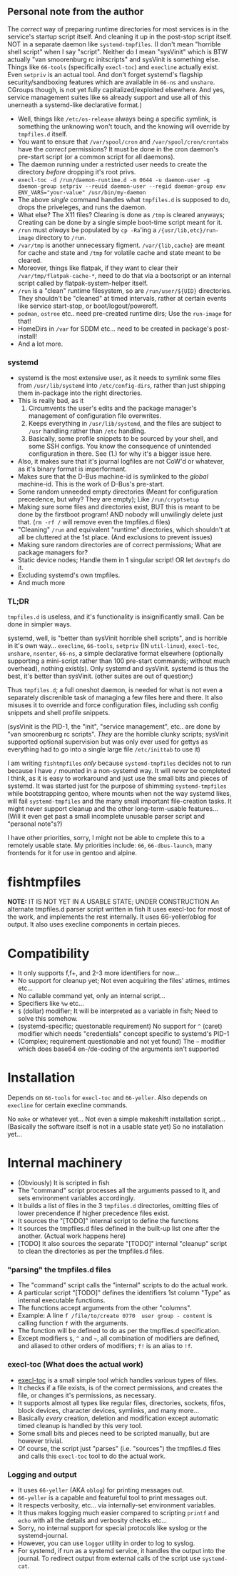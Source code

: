 ## Personal note from the author
The *correct* way of preparing runtime directories for most services is in the service's startup script itself.
And cleaning it up in the post-stop script itself. NOT in a separate daemon like `systemd-tmpfiles`.
(I don't mean "horrible shell script" when I say "script". Neither do I mean "sysVinit" which is BTW actually "van smoorenburg rc initscripts" and sysVinit is something else.
  Things like `66-tools` (specifically `execl-toc`) and `execline` actually exist. Even `setpriv` is an actual tool. And don't forget systemd's flagship security/sandboxing features which are available in `66-ns` and `unshare`. CGroups though, is not yet fully capitalized/exploited elsewhere.
  And yes, service management suites like `66` already support and use all of this unerneath a systemd-like declarative format.)

- Well, things like `/etc/os-release` always being a specific symlink,
  is something the unknowing won't touch, and the knowing will override by `tmpfiles.d` itself.
- You want to ensure that `/var/spool/cron` and `/var/spool/cron/crontabs` have the *correct* permissions?
  It must be done in the cron daemon's pre-start script (or a common script for all daemons).
- The daemon running under a restricted user needs to create the directory *before* dropping it's root privs.
- `execl-toc -d /run/daemon-runtime.d -m 0644 -u daemon-user -g daemon-group setpriv --reuid daemon-user --regid daemon-group env ENV_VARS="your-value" /usr/bin/my-daemon`
- The above *single* command handles what `tmpfiles.d` is supposed to do, drops the priveleges, and runs the daemon.
- What else? The X11 files? Clearing is done as `/tmp` is cleared anyways; Creating can be done by a single simple boot-time script meant for it.
- `/run` must *always* be populated by `cp -Ra`'ing  a `/{usr/lib,etc}/run-image` directory to `/run`.
- `/var/tmp` is another unnecessary figment. `/var/{lib,cache}` are meant for cache and state and `/tmp` for volatile cache and state meant to be cleared.
- Moreover, things like flatpak, if they want to clear their `/var/tmp/flatpak-cache-*`, need to do that via a bootscript or an internal script called by flatpak-system-helper itself.
- `/run` is a "clean" runtime filesystem, so are `/run/user/${UID}` directories.
  They shouldn't be "cleaned" at timed intervals, rather at certain events like service start-stop, or boot/logout/poweroff.
- `podman`, `ostree` etc.. need pre-created runtime dirs; Use the `run-image` for that!
- HomeDirs in `/var` for SDDM etc... need to be created in package's post-install!
- And a lot more.

### systemd
- systemd is the most extensive user, as it needs to symlink some files from `/usr/lib/systemd` into `/etc/config-dirs`, rather than just shipping them in-package into the right directories.
- This is really bad, as it
    1. Circumvents the user's edits and the package manager's management of configuration file overwrites.
    2. Keeps everything in `/usr/lib/systemd`, and the files are subject to `/usr` handling rather than `/etc` handling.
    3. Basically, some profile snippets to be sourced by your shell, and some SSH configs. You know the consequence of unintended configuration in there. See (1.) for why it's a bigger issue here.
- Also, it makes sure that it's journal logfiles are not CoW'd or whatever, as it's binary format is imperformant.
- Makes sure that the D-Bus machine-id is symlinked to the *global* machine-id. This is the work of D-Bus's pre-start.
- Some random unneeded empty directories (Meant for configuration precedence, but why? They are empty); Like `/run/cryptsetup`
- Making sure some files and directories exist, BUT this is meant to be done by the firstboot program! AND nobody will unwilingly delete just that. (`rm -rf /` will remove even the tmpfiles.d files)
- "Cleaning" `/run` and equivalent "runtime" directories, which shouldn't at all be cluttered at the 1st place. (And exclusions to prevent issues)
- Making sure random directories are of correct permissions; What are package managers for?
- Static device nodes; Handle them in 1 singular script! OR let `devtmpfs` do it.
- Excluding systemd's own tmpfiles.
- And much more

### TL;DR
`tmpfiles.d` is useless, and it's functionality is insignificantly small. Can be done in simpler ways.

systemd, well, is "better than sysVinit horrible shell scripts", and is horrible in it's own way...
`execline`, `66-tools`, `setpriv` (IN `util-linux`), `execl-toc`, `unshare`, `nsenter`, `66-ns`,
  a simple declarative format elsewhere (optionally supporting a mini-script rather than 100 pre-start commands; without much overhead), nothing exist(s).
  Only systemd and sysVinit. systemd is thus the best, it's better than sysVinit. (other suites are out of question;)

Thus `tmpfiles.d`; a full oneshot daemon, is needed for what is not even a separately discrenible task of managing a few files here and there.
It also misuses it to override and force configuration files, including ssh config snippets and shell profile snippets.

(sysVinit is the PID-1, the "init", "service management", etc.. are done by "van smoorenburg rc scripts". *They* are the horrible clunky scripts; sysVinit supported optional supervision but was only ever used for gettys as everything had to go into a single large file `/etc/inittab` to use it)

I am writing `fishtmpfiles` *only* because `systemd-tmpfiles` decides not to run because I have `/` mounted in a non-systemd way.
It will *never* be completed I think, as it is easy to workaround and just use the small bits and pieces of systemd.
It was started just for the purpose of shimming `systemd-tmpfiles` while bootstrapping gentoo, where mounts when not the way systemd likes, will fail `systemd-tmpfiles` and the many small important file-creation tasks.
It might never support cleanup and the other long-term-usable features... (Will it even get past a small incomplete unusable parser script and "personal note"s?)

I have other priorities, sorry, I might not be able to cmplete this to a remotely usable state.
My priorities include: `66`, `66-dbus-launch`, many frontends for it for use in gentoo and alpine.

# fishtmpfiles
**NOTE:** IT IS NOT YET IN A USABLE STATE; UNDER CONSTRUCTION
An alternate tmpfiles.d parser script written in fish
It uses execl-toc for most of the work,
  and implements the rest internally.
It uses 66-yeller/oblog for output.
It also uses execline components in certain pieces.

# Compatibility
- It only supports f,f+, and 2-3 more identifiers for now...
- No support for cleanup yet; Not even acquiring the files' atimes, mtimes etc...
- No callable command yet, only an internal script...
- Specifiers like `%w` etc...
- `$` (dollar) modifier; It will be interpreted as a variable in fish; Need to solve this somehow.
- (systemd-specific; questonable requirement) No support for `^` (caret) modifier which needs "credentials" concept specific to systemd's PID-1
- (Complex; requirement questionable and not yet found) The `~` modifier which does base64 en-/de-coding of the arguments isn't supported

# Installation
Depends on `66-tools` for `execl-toc` and `66-yeller`.
Also depends on `execline` for certain execline commands.

No `make` or whatever yet...
Not even a simple makeshift installation script...
(Basically the software itself is not in a usable state yet)
So no installation yet...

# Internal machinery
- (Obviously) It is scripted in fish
- The "command" script processes all the arguments passed to it, and sets environment variables accordingly.
- It builds a list of files in the 3 `tmpfiles.d` directories, omitting files of lower precendence if higher precedence files exist.
- It sources the "[TODO]" internal script to define the functions
- It sources the tmpfiles.d files defined in the built-up list one after the another. (Actual work happens here)
- [TODO] It also sources the separate "[TODO]" internal "cleanup" script to clean the directories as per the tmpfiles.d files.
### "parsing" the tmpfiles.d files
- The "command" script calls the "internal" scripts to do the actual work.
- A particular script "[TODO]" defines the identifiers 1st column "Type" as internal executable functions.
- The functions accept arguments from the other "columns".
- Example: A line `f /file/to/create 0770  user group - content` is calling function `f` with the arguments.
- The function will be defined to do as per the tmpfiles.d specification.
- Except modifiers `$`, `^` and  `~`, all combination of modifiers are defined, and aliased to other orders of modifiers; `f!` is an alias to `!f`.
### execl-toc (What does the actual work)
- [execl-toc](https://web.obarun.org/software/66-tools/0.1.1.0/execl-toc/) is a small simple tool which handles various types of files.
- It checks if a file exists, is of the correct permissions, and creates the file, or changes it's permissions, as necessary.
- It supports almost all types like regular files, directories, sockets, fifos, block devices, character devices, symlinks, and many more...
- Basically *every* creation, deletion and modification except automatic timed cleanup is handled by this very tool.
- Some small bits and pieces need to be scripted manually, but are however trivial.
- Of course, the script just "parses" (i.e. "sources") the tmpfiles.d files and calls this `execl-toc` tool to do the actual work.
### Logging and output
- It uses `66-yeller` (AKA `oblog`) for printing messages out.
- `66-yeller` is a capable and featureful tool to print messages out.
- It respects verbosity, etc... via internally-set environment variables.
- It thus makes logging much easier compared to scripting `printf` and `echo` with all the details and verbosity checks etc...
- Sorry, no internal support for special protocols like syslog or the systemd-journal.
- However, you can use `logger` utility in order to log to syslog.
- For systemd, if run as a systemd service, it handles the output into the journal. To redirect output from external calls of the script use `systemd-cat`.
